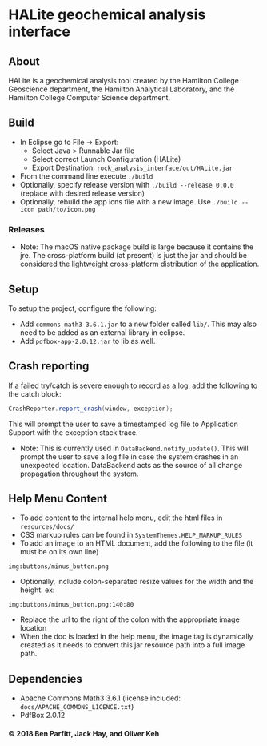 # HALite geochemical analysis interface

## About
HALite is a geochemical analysis tool created by the Hamilton College Geoscience department, the Hamilton Analytical Laboratory, and the Hamilton College Computer Science department.

## Build
- In Eclipse go to File -> Export:
  - Select Java > Runnable Jar file
  - Select correct Launch Configuration (HALite)
  - Export Destination: ```rock_analysis_interface/out/HALite.jar```
- From the command line execute ```./build```
- Optionally, specify release version with ```./build --release 0.0.0``` (replace with desired release version)
- Optionally, rebuild the app icns file with a new image. Use ```./build --icon path/to/icon.png```

### Releases
- Note: The macOS native package build is large because it contains the jre. The cross-platform build (at present) is just the jar and should be considered the lightweight cross-platform distribution of the application.

## Setup
To setup the project, configure the following:
- Add ```commons-math3-3.6.1.jar``` to a new folder called ```lib/```. This may also need to be added as an external library in eclipse.
- Add ```pdfbox-app-2.0.12.jar``` to lib as well.

## Crash reporting
If a failed try/catch is severe enough to record as a log, add the following to the catch block:
```java
CrashReporter.report_crash(window, exception);
```
This will prompt the user to save a timestamped log file to Application Support with the exception stack trace.

- Note: This is currently used in ```DataBackend.notify_update()```. This will prompt the user to save a log file in case the system crashes in an unexpected location.  DataBackend acts as the source of all change propagation throughout the system.

## Help Menu Content
- To add content to the internal help menu, edit the html files in ```resources/docs/```
- CSS markup rules can be found in ```SystemThemes.HELP_MARKUP_RULES```
- To add an image to an HTML document, add the following to the file (it must be on its own line)
```
img:buttons/minus_button.png
```
- Optionally, include colon-separated resize values for the width and the height. ex:
```
img:buttons/minus_button.png:140:80
```
- Replace the url to the right of the colon with the appropriate image location
- When the doc is loaded in the help menu, the image tag is dynamically created as it needs to convert this jar resource path into a full image path.

## Dependencies
- Apache Commons Math3 3.6.1 (license included: ```docs/APACHE_COMMONS_LICENCE.txt```)
- PdfBox 2.0.12

####
#### © 2018 Ben Parfitt, Jack Hay, and Oliver Keh

